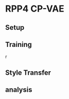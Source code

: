 # RPP4 CP-VAE

## Setup
<!-- environment -->

## Training
<!-- run.py -->
r
<!-- analytics -->

## Style Transfer

## analysis